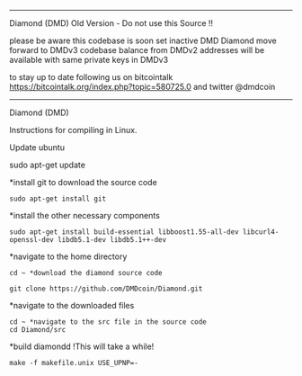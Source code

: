 ------------------------------------------
Diamond (DMD) Old Version - Do not use this Source !!


please be aware this codebase is soon set inactive
DMD Diamond move forward to DMDv3 codebase
balance from DMDv2 addresses will be available with same private keys in DMDv3

to stay up to date following us on bitcointalk 
https://bitcointalk.org/index.php?topic=580725.0
and twitter @dmdcoin


------------------------------------------
Diamond (DMD)

Instructions for compiling in Linux.

Update ubuntu
   
   sudo apt-get update

*install git to download the source code

    sudo apt-get install git

*install the other necessary components

    sudo apt-get install build-essential libboost1.55-all-dev libcurl4-openssl-dev libdb5.1-dev libdb5.1++-dev

*navigate to the home directory

    cd ~ *download the diamond source code

    git clone https://github.com/DMDcoin/Diamond.git

*navigate to the downloaded files

    cd ~ *navigate to the src file in the source code
    cd Diamond/src


*build diamondd !This will take a while!

    make -f makefile.unix USE_UPNP=-

